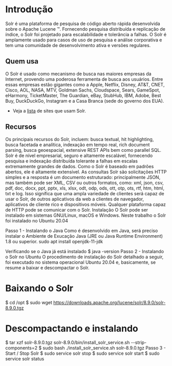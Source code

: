 # Introdução

Solr é uma plataforma de pesquisa de código aberto rápida desenvolvida sobre o Apache Lucene ™. Fornecendo pesquisa distribuída e replicação de índice, o Solr foi projetado para escalabilidade e tolerância a falhas. O Solr é amplamente usado para casos de uso de pesquisa e análise corporativa e tem uma comunidade de desenvolvimento ativa e versões regulares.
 
## Quem usa

O Solr é usado como mecanismo de busca nas maiores empresas da Internet, provendo uma poderosa ferramenta de busca aos usuários. Entre essas empresas estão gigantes como a Apple, Netflix, Disney, AT&T, CNET, Cisco, AOL, NASA, MTV, Goldman Sachs, Cloudspace, Sears, GameSpot, eHarmony, TicketMaster, The Guardian, eBay, StubHub, IBM, Adobe, Best Buy, DuckDuckGo, Instagram e a Casa Branca (sede do governo dos EUA).

* Veja a [lista](https://wiki.apache.org/solr/PublicServers) de sites que usam Solr.

## Recursos
Os principais recursos do Solr, incluem: busca textual, hit highlighting, busca facetada e analítica, indexação em tempo real, rich document parsing, busca geoespacial, extensive REST APIs bem como parallel SQL. Solr é de nível empresarial, seguro e altamente escalável, fornecendo pesquisa e indexação distribuída tolerante a falhas em escalas extremamente grandes de dados. 
Como o Solr é baseado em padrões abertos, ele é altamente extensível. As consultas Solr são solicitações HTTP simples e a resposta é um documento estruturado: principalmente JSON, mas também pode ser XML, CSV ou outros formatos, como: xml, json, csv, pdf, doc, docx, ppt, pptx, xls, xlsx, odt, odp, ods, ott, otp, ots, rtf, htm, html, txt e log. 
Isso significa que uma ampla variedade de clientes será capaz de usar o Solr, de outros aplicativos da web a clientes de navegador, aplicativos de cliente rico e dispositivos móveis. Qualquer plataforma capaz de HTTP pode se comunicar com o Solr. 
Instalação
O Solr pode ser instalado em sistemas GNU/Linux, macOS e Windows. Neste trabalho o Solr foi instalado no Ubuntu 20.04
 
 
Passo 1 - Instalando o Java
Como é desenvolvido em Java, será preciso instalar o Ambiente de Exucação Java (JRE ou Java Runtime Environment) 1.8 ou superior. 
sudo apt install openjdk-11-jdk
 
   Verificando se o Java já está instalado
$ java -version
Passo 2 - Instalando o Solr no Ubuntu
O procedimento de instalação do Solr detalhado a seguir, foi executado no sistema operacional Ubuntu 20.04 e, basicamente, se resume a baixar e descompactar o Solr.
 
# Baixando o Solr
$ cd /opt
$ sudo wget https://downloads.apache.org/lucene/solr/8.9.0/solr-8.9.0.tgz
 
# Descompactando e instalando 
$ tar xzf solr-8.9.0.tgz solr-8.9.0/bin/install_solr_service.sh --strip-components=2
$ sudo bash ./install_solr_service.sh solr-8.9.0.tgz
Passo 3 - Start / Stop Solr 
$  sudo service solr stop
$  sudo service solr start
$  sudo service solr status
 
